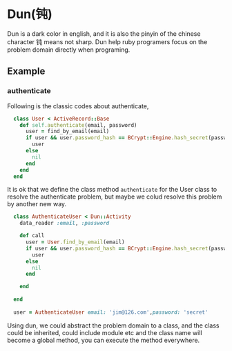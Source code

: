 # Dun(钝)
Dun is a dark color in english, and it is also the pinyin of the chinese character 钝 means not sharp.
Dun help ruby programers focus on the problem domain directly when programing.

## Example

### authenticate

Following is the classic codes about authenticate,

```ruby
  class User < ActiveRecord::Base
	def self.authenticate(email, password)
	  user = find_by_email(email)
	  if user && user.password_hash == BCrypt::Engine.hash_secret(password, user.password_salt)
		user
	  else
		nil
	  end
	end
  end
```

It is ok that we define the class method `authenticate` for the User class to resolve the authenticate problem, but maybe we colud resolve this problem by another new way.

```ruby
  class AuthenticateUser < Dun::Activity
    data_reader :email, :password

    def call
	  user = User.find_by_email(email)
	  if user && user.password_hash == BCrypt::Engine.hash_secret(password, user.password_salt)
 	    user
	  else
	    nil
	  end

	end
	
  end
  
  user = AuthenticateUser email: 'jim@126.com',password: 'secret'
```

Using dun, we could abstract the problem domain to a class, and the class could be inherited, could include module etc and the class name will become a global method, you can execute the method everywhere.

